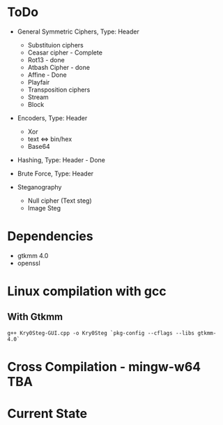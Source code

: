  # ToDo
 - General Symmetric Ciphers, Type: Header
   - Substituion ciphers
    - Ceasar cipher - Complete
    - Rot13 - done
    - Atbash Cipher - done
    - Affine - Done
    - Playfair
   - Transposition ciphers
   - Stream
   - Block

- Encoders, Type: Header
   - Xor
   - text <=> bin/hex
   - Base64

- Hashing, Type: Header - Done

- Brute Force, Type: Header
- Steganography
   - Null cipher (Text steg)
   - Image Steg

# Dependencies
- gtkmm 4.0
- openssl

# Linux compilation with gcc
## With Gtkmm 
```
g++ Kry0Steg-GUI.cpp -o Kry0Steg `pkg-config --cflags --libs gtkmm-4.0`
```

# Cross Compilation - mingw-w64 TBA

# Current State
